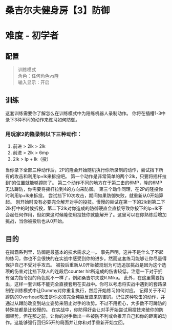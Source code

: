 # 桑吉尔夫健身房【3】防御
# 难度 - 初学者
## 配置
> 训练模式  
> 角色：任何角色vs隆  
> 输入显示：开启  

## 训练
这套训练需要你了解怎么在训练模式中为陪练机器人录制动作。
你将在插槽1-3中录下3种不同的动作来练习如何防御。

### 用玩家2的隆录制以下三种动作：
1. 前进 > 2lk > 2lk
2. 前进 > 2lk > 6mp
3. 2lk > lp + lk（投）

当你录下全部三种动作后，2P的隆会开始随机执行你所录制的动作，尝试挡下所有的攻击和利用lp+lk来拆投吧。
第一个动作是非常简单的两个2lk，只要将摇杆拉到1的位置就能够蹲防了。
第二个动作不同的地方在于第二击的6MP，隆的6MP无法蹲防，你需要将摇杆拉到4的方向来防御。
第三个动作同理，在2P的隆投你时利用lp+lk来拆投。
尝试挡下10次攻击，期间如果防御失败，就重新从0开始算起。
刚开始时没有必要完全解开对手的投技。慢慢的尝试在第一下的2lk到第二下2lk打中的时候拆投，第二下2lk对你造成的防御硬直会直接导致你按下的lp+lk不会起任何作用，但如果这时候隆使用投技你就能解开了。这里可以在你熟练后增加挑战，当你被投后也从0开始。

## 目的
在街霸系列里，防御是最基本的技术需求之一。
事先声明，这并不是什么了不起的练习，你也不会很快的在实战中感受到你的进步。然而这套练习能够让你尽量得保护自己不受对手攻击。
被投后重新从0开始被规划为可选追加挑战是因为这个选项的伤害对比挡下敌人的连段后counter hit所造成的伤害较低。注意一下对于拥有强力指令投的角色就不一样了，例如桑吉尔夫或R.Mika。
此外，在这里需要指出，这样一套训练不能完全直接套用在实战中。你可以考虑将实战中遇到的套路录制在训练模式中让Dummy对你重复执行，然后开始练习如何对应。
记得关于不可蹲防的Overhead攻击是你必须完全纯靠反应来防御的。记住这种攻击的动作，并通过从蹲防改变到站立姿势来阻止对手的攻势。不过不用担心，大多数不可蹲防的特殊技都是比较慢的。
在实战中，你防得好会让对手开始尝试用投技来破你的防御架势，但在那之前，让你的对手做出一些被防不利或会推开自己和你的距离的动作。这能够强行回归55开的局面并让你和对手重新开始立回。
